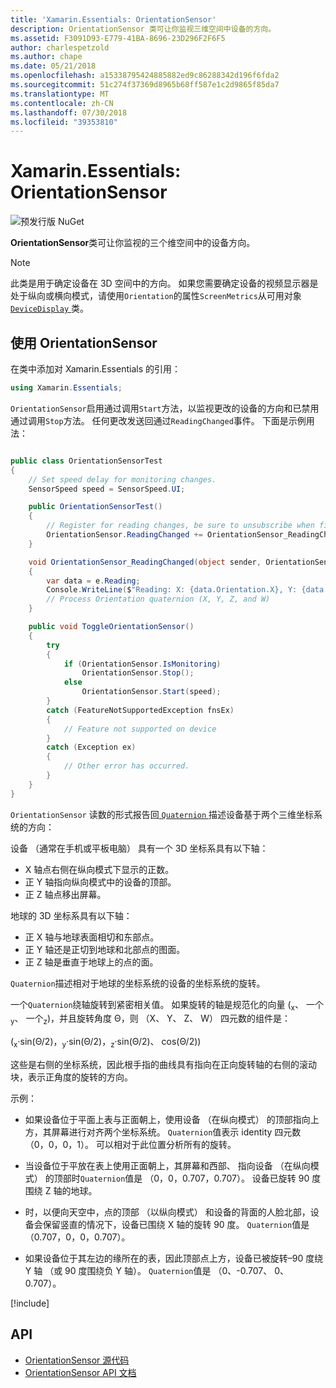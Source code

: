 ```yaml
---
title: 'Xamarin.Essentials: OrientationSensor'
description: OrientationSensor 类可让你监视三维空间中设备的方向。
ms.assetid: F3091D93-E779-41BA-8696-23D296F2F6F5
author: charlespetzold
ms.author: chape
ms.date: 05/21/2018
ms.openlocfilehash: a15338795424885882ed9c86288342d196f6fda2
ms.sourcegitcommit: 51c274f37369d8965b68ff587e1c2d9865f85da7
ms.translationtype: MT
ms.contentlocale: zh-CN
ms.lasthandoff: 07/30/2018
ms.locfileid: "39353810"
---
```

# <a name="xamarinessentials-orientationsensor"></a>Xamarin.Essentials: OrientationSensor

![预发行版 NuGet](~/media/shared/pre-release.png)

**OrientationSensor**类可让你监视的三个维空间中的设备方向。

> [!NOTE]
> 此类是用于确定设备在 3D 空间中的方向。 如果您需要确定设备的视频显示器是处于纵向或横向模式，请使用`Orientation`的属性`ScreenMetrics`从可用对象[ `DeviceDisplay` ](device-display.md)类。

## <a name="using-orientationsensor"></a>使用 OrientationSensor

在类中添加对 Xamarin.Essentials 的引用：

```csharp
using Xamarin.Essentials;
```

`OrientationSensor`启用通过调用`Start`方法，以监视更改的设备的方向和已禁用通过调用`Stop`方法。 任何更改发送回通过`ReadingChanged`事件。 下面是示例用法：

```csharp

public class OrientationSensorTest
{
    // Set speed delay for monitoring changes.
    SensorSpeed speed = SensorSpeed.UI;

    public OrientationSensorTest()
    {
        // Register for reading changes, be sure to unsubscribe when finished
        OrientationSensor.ReadingChanged += OrientationSensor_ReadingChanged;
    }

    void OrientationSensor_ReadingChanged(object sender, OrientationSensorChangedEventArgs e)
    {
        var data = e.Reading;
        Console.WriteLine($"Reading: X: {data.Orientation.X}, Y: {data.Orientation.Y}, Z: {data.Orientation.Z}, W: {data.Orientation.W}");
        // Process Orientation quaternion (X, Y, Z, and W)
    }

    public void ToggleOrientationSensor()
    {
        try
        {
            if (OrientationSensor.IsMonitoring)
                OrientationSensor.Stop();
            else
                OrientationSensor.Start(speed);
        }
        catch (FeatureNotSupportedException fnsEx)
        {
            // Feature not supported on device
        }
        catch (Exception ex)
        {
            // Other error has occurred.
        }
    }
}
```

`OrientationSensor` 读数的形式报告回[ `Quaternion` ](xref:System.Numerics.Quaternion)描述设备基于两个三维坐标系统的方向：

设备 （通常在手机或平板电脑） 具有一个 3D 坐标系具有以下轴：

- X 轴点右侧在纵向模式下显示的正数。
- 正 Y 轴指向纵向模式中的设备的顶部。
- 正 Z 轴点移出屏幕。

地球的 3D 坐标系具有以下轴：

- 正 X 轴与地球表面相切和东部点。
- 正 Y 轴还是正切到地球和北部点的图面。
- 正 Z 轴是垂直于地球上的点的面。

`Quaternion`描述相对于地球的坐标系统的设备的坐标系统的旋转。

一个`Quaternion`绕轴旋转到紧密相关值。 如果旋转的轴是规范化的向量 (<sub>x</sub>、 一个<sub>y</sub>、 一个<sub>z</sub>)，并且旋转角度 Θ，则 （X、 Y、 Z、 W） 四元数的组件是：

(<sub>x</sub>·sin(Θ/2)，<sub>y</sub>·sin(Θ/2)，<sub>z</sub>·sin(Θ/2)、 cos(Θ/2))

这些是右侧的坐标系统，因此根手指的曲线具有指向在正向旋转轴的右侧的滚动块，表示正角度的旋转的方向。

示例：

* 如果设备位于平面上表与正面朝上，使用设备 （在纵向模式） 的顶部指向上方，其屏幕进行对齐两个坐标系统。 `Quaternion`值表示 identity 四元数 （0，0，0，1）。 可以相对于此位置分析所有的旋转。

* 当设备位于平放在表上使用正面朝上，其屏幕和西部、 指向设备 （在纵向模式） 的顶部时`Quaternion`值是 （0，0，0.707，0.707）。 设备已旋转 90 度围绕 Z 轴的地球。

* 时，以便向天空中，点的顶部 （以纵向模式） 和设备的背面的人脸北部，设备会保留竖直的情况下，设备已围绕 X 轴的旋转 90 度。 `Quaternion`值是 （0.707，0，0，0.707）。

* 如果设备位于其左边的缘所在的表，因此顶部点上方，设备已被旋转&ndash;90 度绕 Y 轴 （或 90 度围绕负 Y 轴）。 `Quaternion`值是 （0、-0.707、 0、 0.707）。

[!include[](~/essentials/includes/sensor-speed.md)]

## <a name="api"></a>API

- [OrientationSensor 源代码](https://github.com/xamarin/Essentials/tree/master/Xamarin.Essentials/OrientationSensor)
- [OrientationSensor API 文档](xref:Xamarin.Essentials.OrientationSensor)

